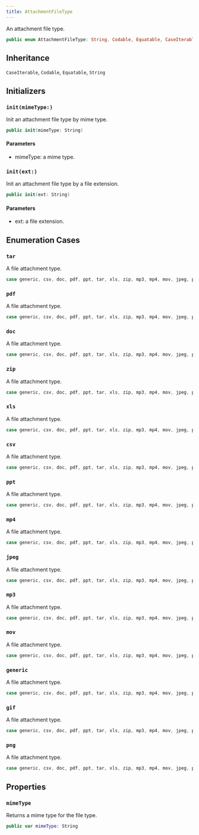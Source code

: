 ```yaml
---
title: AttachmentFileType
---
```


An attachment file type.

``` swift
public enum AttachmentFileType: String, Codable, Equatable, CaseIterable 
```

## Inheritance

`CaseIterable`, `Codable`, `Equatable`, `String`

## Initializers

### `init(mimeType:)`

Init an attachment file type by mime type.

``` swift
public init(mimeType: String) 
```

#### Parameters

  - mimeType: a mime type.

### `init(ext:)`

Init an attachment file type by a file extension.

``` swift
public init(ext: String) 
```

#### Parameters

  - ext: a file extension.

## Enumeration Cases

### `tar`

A file attachment type.

``` swift
case generic, csv, doc, pdf, ppt, tar, xls, zip, mp3, mp4, mov, jpeg, png, gif
```

### `pdf`

A file attachment type.

``` swift
case generic, csv, doc, pdf, ppt, tar, xls, zip, mp3, mp4, mov, jpeg, png, gif
```

### `doc`

A file attachment type.

``` swift
case generic, csv, doc, pdf, ppt, tar, xls, zip, mp3, mp4, mov, jpeg, png, gif
```

### `zip`

A file attachment type.

``` swift
case generic, csv, doc, pdf, ppt, tar, xls, zip, mp3, mp4, mov, jpeg, png, gif
```

### `xls`

A file attachment type.

``` swift
case generic, csv, doc, pdf, ppt, tar, xls, zip, mp3, mp4, mov, jpeg, png, gif
```

### `csv`

A file attachment type.

``` swift
case generic, csv, doc, pdf, ppt, tar, xls, zip, mp3, mp4, mov, jpeg, png, gif
```

### `ppt`

A file attachment type.

``` swift
case generic, csv, doc, pdf, ppt, tar, xls, zip, mp3, mp4, mov, jpeg, png, gif
```

### `mp4`

A file attachment type.

``` swift
case generic, csv, doc, pdf, ppt, tar, xls, zip, mp3, mp4, mov, jpeg, png, gif
```

### `jpeg`

A file attachment type.

``` swift
case generic, csv, doc, pdf, ppt, tar, xls, zip, mp3, mp4, mov, jpeg, png, gif
```

### `mp3`

A file attachment type.

``` swift
case generic, csv, doc, pdf, ppt, tar, xls, zip, mp3, mp4, mov, jpeg, png, gif
```

### `mov`

A file attachment type.

``` swift
case generic, csv, doc, pdf, ppt, tar, xls, zip, mp3, mp4, mov, jpeg, png, gif
```

### `generic`

A file attachment type.

``` swift
case generic, csv, doc, pdf, ppt, tar, xls, zip, mp3, mp4, mov, jpeg, png, gif
```

### `gif`

A file attachment type.

``` swift
case generic, csv, doc, pdf, ppt, tar, xls, zip, mp3, mp4, mov, jpeg, png, gif
```

### `png`

A file attachment type.

``` swift
case generic, csv, doc, pdf, ppt, tar, xls, zip, mp3, mp4, mov, jpeg, png, gif
```

## Properties

### `mimeType`

Returns a mime type for the file type.

``` swift
public var mimeType: String 
```
